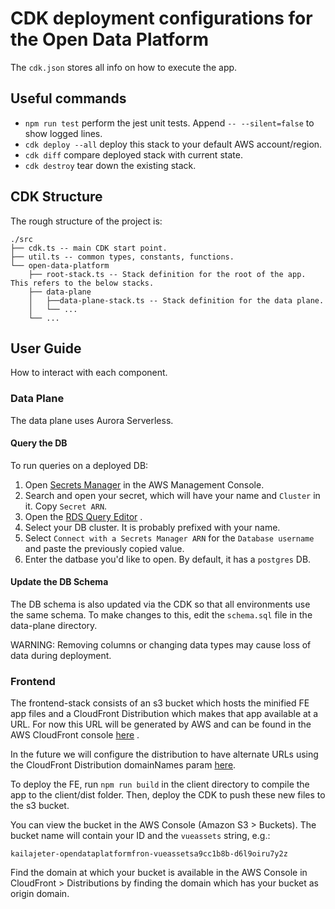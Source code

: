 # CDK deployment configurations for the Open Data Platform

The `cdk.json` stores all info on how to execute the app.

## Useful commands

- `npm run test` perform the jest unit tests. Append `-- --silent=false` to show logged lines.
- `cdk deploy --all` deploy this stack to your default AWS account/region.
- `cdk diff` compare deployed stack with current state.
- `cdk destroy` tear down the existing stack.

## CDK Structure

The rough structure of the project is:

```text
./src
├── cdk.ts -- main CDK start point.
├── util.ts -- common types, constants, functions.
└── open-data-platform
    ├── root-stack.ts -- Stack definition for the root of the app. This refers to the below stacks.
    ├── data-plane
    │   ├──data-plane-stack.ts -- Stack definition for the data plane.
    │   └── ...
    └── ...
```

## User Guide

How to interact with each component.

### Data Plane

The data plane uses Aurora Serverless.

#### Query the DB

To run queries on a deployed DB:

1. Open
   [Secrets Manager](https://us-east-2.console.aws.amazon.com/secretsmanager/home?region=us-east-2#!/listSecrets/)
   in the AWS Management Console.
1. Search and open your secret, which will have your name and `Cluster` in it.
   Copy `Secret ARN`.
1. Open the
   [RDS Query Editor](https://us-east-2.console.aws.amazon.com/rds/home?region=us-east-2#query-editor:)
   .
1. Select your DB cluster. It is probably prefixed with your name.
1. Select `Connect with a Secrets Manager ARN` for the `Database username` and
   paste the previously copied value.
1. Enter the datbase you'd like to open. By default, it has a `postgres` DB.

#### Update the DB Schema

The DB schema is also updated via the CDK so that all environments use the same
schema. To make changes to this, edit the `schema.sql` file in the data-plane
directory.

WARNING: Removing columns or changing data types may cause loss of data during
deployment.

### Frontend

The frontend-stack consists of an s3 bucket which hosts the minified FE app
files and a CloudFront Distribution which makes that app available at a URL. For
now this URL will be generated by AWS and can be found in the AWS CloudFront
console [here](https://us-east-1.console.aws.amazon.com/cloudfront/v3/home?region=us-east-2#/distributions)
.

In the future we will configure the distribution to have alternate URLs using
the CloudFront Distribution domainNames
param [here](src/open-data-platform/frontend/frontend-stack.ts#L30).

To deploy the FE, run `npm run build` in the client directory to compile the app
to the client/dist folder. Then, deploy the CDK to push these new files to the
s3 bucket.

You can view the bucket in the AWS Console (Amazon S3 > Buckets). The bucket
name will contain your ID and the `vueassets` string, e.g.:

`kailajeter-opendataplatformfron-vueassetsa9cc1b8b-d6l9oiru7y2z`

Find the domain at which your bucket is available in the AWS Console in
CloudFront > Distributions by finding the domain which has your bucket as origin
domain.